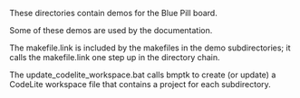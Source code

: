 These directories contain demos for the Blue Pill board.

Some of these demos are used by the documentation.

The makefile.link is included by the makefiles in the demo subdirectories;
it calls the makefile.link one step up in the directory chain.

The update_codelite_workspace.bat calls bmptk to create (or update) a CodeLite
workspace file that contains a project for each subdirectory.
